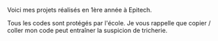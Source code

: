 Voici mes projets réalisés en 1ère année à Epitech.

Tous les codes sont protégés par l'école.
Je vous rappelle que copier / coller mon code peut entraîner la suspicion de tricherie.
